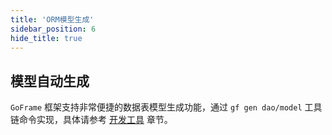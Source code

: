```yaml
---
title: 'ORM模型生成'
sidebar_position: 6
hide_title: true
---
```


## 模型自动生成

`GoFrame` 框架支持非常便捷的数据表模型生成功能，通过 `gf gen dao/model` 工具链命令实现，具体请参考 [开发工具](../../3-开发工具/3-开发工具.md) 章节。